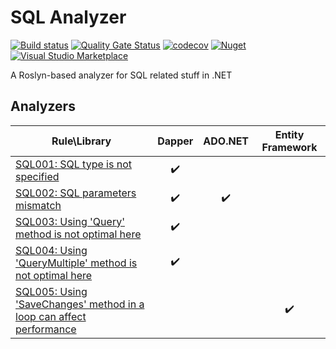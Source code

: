 # SQL Analyzer

[![Build status](https://ci.appveyor.com/api/projects/status/wbpd1xk21drdqy0t?svg=true)](https://ci.appveyor.com/project/olsh/sql-analyzer-net)
[![Quality Gate Status](https://sonarcloud.io/api/project_badges/measure?project=sql-analyzer-net&metric=alert_status)](https://sonarcloud.io/dashboard?id=sql-analyzer-net)
[![codecov](https://codecov.io/gh/olsh/sql-analyzer-net/branch/master/graph/badge.svg)](https://codecov.io/gh/olsh/sql-analyzer-net)
[![Nuget](https://img.shields.io/nuget/v/SqlAnalyzer.Net)](https://www.nuget.org/packages/SqlAnalyzer.Net/)
[![Visual Studio Marketplace](https://img.shields.io/visual-studio-marketplace/v/olsh.sqlanalyzer?label=VS%20Market)](https://marketplace.visualstudio.com/items?itemName=olsh.sqlanalyzer)


A Roslyn-based analyzer for SQL related stuff in .NET

## Analyzers

| Rule\Library                                                                           |       Dapper       |       ADO.NET      |  Entity Framework  |
|----------------------------------------------------------------------------------------|:------------------:|:------------------:|:------------------:|
| [SQL001: SQL type is not specified](rules/SQL001.md)                                   | :heavy_check_mark: |                    |                    |
| [SQL002: SQL parameters mismatch](rules/SQL002.md)                                     | :heavy_check_mark: | :heavy_check_mark: |                    |
| [SQL003: Using 'Query' method is not optimal here](rules/SQL003.md)                    | :heavy_check_mark: |                    |                    |
| [SQL004: Using 'QueryMultiple' method is not optimal here](rules/SQL004.md)            | :heavy_check_mark: |                    |                    |
| [SQL005: Using 'SaveChanges' method in a loop can affect performance](rules/SQL005.md) |                    |                    | :heavy_check_mark: |